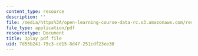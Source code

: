```yaml
---
content_type: resource
description: ''
file: /media/https%3A/open-learning-course-data-rc.s3.amazonaws.com/res-6-012-introduction-to-probability-spring-2018/7d55b24175c3cd158d47251cdf23ee30_GARQ31BrKQA.pdf
file_type: application/pdf
resourcetype: Document
title: 3play pdf file
uid: 7d55b241-75c3-cd15-8d47-251cdf23ee30
---
```

